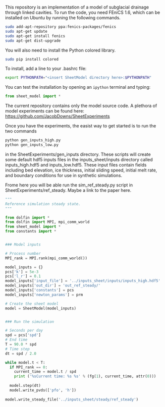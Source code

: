 This repository is an implementation of a model of subglacial drainage through linked cavities. To run the code, you need FEniCS 1.6, which can be installed on Ubuntu by running the following commands.

```bash
sudo add-apt-repository ppa:fenics-packages/fenics
sudo apt-get update
sudo apt-get install fenics
sudo apt-get dist-upgrade
```

You will also need to install the Python colored library.

```bash
sudo pip install colored
```

To install, add a line to your .bashrc file:
```bash
export PYTHONPATH="<insert SheetModel directory here>:$PYTHONPATH"
```
You can test the installation by opening an ``ipython`` terminal and typing:

```python
from sheet_model import *
```
The current repository contains only the model source code. A plethora of model experiments can be found here: https://github.com/JacobDowns/SheetExperiments

Once you have the experiments, the easist way to get started is to run the two commands

```bash
python gen_inputs_high.py
python gen_inputs_low.py
```
in the SheetExperiments/gen\_inputs directory. These scripts will create some default hdf5 inputs files in the inputs\_sheet/inputs directory called inputs\_high.hdf5 and inputs\_low.hdf5. These input files contain fields including bed elevation, ice thickness, initial sliding speed, initial melt rate, and boundary conditions for use in synthetic simulations.  

Frome here you will be able run the sim_ref_steady.py script in SheetExperiments/ref\_steady. Maybe a link to the paper here. 

```python
"""
Reference simulation steady state.
"""

from dolfin import *
from dolfin import MPI, mpi_comm_world
from sheet_model import *
from constants import *


### Model inputs

# Process number
MPI_rank = MPI.rank(mpi_comm_world())

model_inputs = {}
pcs['k'] = 5e-3
pcs['l_r'] = 0.1
model_inputs['input_file'] = '../inputs_sheet/inputs/inputs_high.hdf5'
model_inputs['out_dir'] = 'out_ref_steady/'
model_inputs['constants'] = pcs
model_inputs['newton_params'] = prm

# Create the sheet model
model = SheetModel(model_inputs)


### Run the simulation

# Seconds per day
spd = pcs['spd']
# End time
T = 90.0 * spd
# Time step
dt = spd / 2.0

while model.t < T:  
  if MPI_rank == 0: 
    current_time = model.t / spd
    print ('%sCurrent time: %s %s' % (fg(1), current_time, attr(0)))
  
  model.step(dt)
  model.write_pvds(['pfo', 'h'])
  
model.write_steady_file('../inputs_sheet/steady/ref_steady')
```



